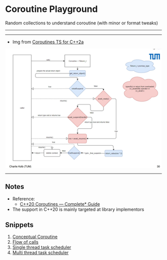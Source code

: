# Coroutine Playground

Random collections to understand coroutine (with minor or format tweaks)

---

---

- Img from [Coroutines TS for C++2a](https://collab.dvb.bayern/download/attachments/63265333/Kolb%20-%20Coroutines%20in%20C%2B%2B20.pdf?version=1&modificationDate=1532345203997&api=v2)

![](imgs/kolb_cpp20_ts.jpg)

---

## Notes

- Reference:
  - [C++20 Coroutines — Complete* Guide](https://itnext.io/c-20-coroutines-complete-guide-7c3fc08db89d)
- The support in C++20 is mainly targeted at library implementors

## Snippets

1. [Conceptual Coroutine](./src/conceptual_coroutine.hpp)
2. [Flow of calls](./src/flow_of_calls.hpp)
3. [Single thread task scheduler](./src/singlethread_scheduler.hpp)
4. [Multi thread task scheduler](./src/multithread_scheduler.hpp)
